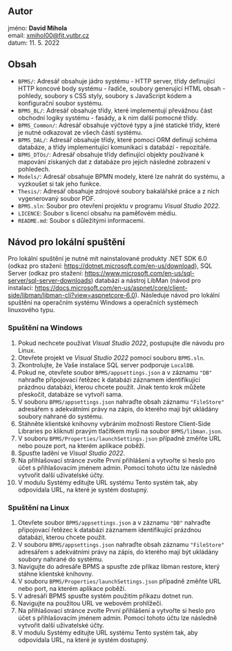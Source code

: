 ## Autor
jméno: **David Mihola** \
email: xmihol00@fit.vutbr.cz \
datum: 11. 5. 2022

## Obsah
* ``BPMS/``: Adresář obsahuje jádro systému - HTTP server, třídy definující HTTP koncové body systému - řadiče, soubory generující HTML obsah - pohledy, soubory s CSS styly, soubory s JavaScript kódem a konfigurační soubor systému.
* ``BPMS_BL/``: Adresář obsahuje třídy, které implementují převážnou část obchodní logiky systému - fasády, a k nim další pomocné třídy.
* ``BPMS_Common/``: Adresář obsahuje výčtové typy a jiné statické třídy, které je nutné odkazovat ze všech částí systému.
* ``BPMS_DAL/``: Adresář obsahuje třídy, které pomocí ORM definují schéma databáze, a třídy implementující komunikaci s databází - repozitáře.
* ``BPMS_DTOs/``: Adresář obsahuje třídy definující objekty používané k mapování získaných dat z databáze pro jejich následné zobrazení v pohledech.
* ``Models/``: Adresář obsahuje BPMN modely, které lze nahrát do systému, a vyzkoušet si tak jeho funkce. 
* ``Thesis/``: Adresář obsahuje zdrojové soubory bakalářské práce a z nich vygenerovaný soubor PDF.
* ``BPMS.sln``: Soubor pro otevření projektu v programu *Visual Studio 2022*.
* ``LICENCE``: Soubor s licencí obsahu na paměťovém médiu.
* ``README.md``: Soubor s důležitými informacemi.

## Návod pro lokální spuštění
Pro lokální spuštění je nutné mít nainstalované produkty .NET SDK 6.0 (odkaz pro stažení: https://dotnet.microsoft.com/en-us/download), SQL Server (odkaz pro stažení: https://www.microsoft.com/en-us/sql-server/sql-server-downloads) databázi a nástroj LibMan (návod pro instalaci: https://docs.microsoft.com/en-us/aspnet/core/client-side/libman/libman-cli?view=aspnetcore-6.0). Následuje návod pro lokální spuštění na operačním systému Windows a operačních systémech linuxového typu.

### Spuštění na Windows
1. Pokud nechcete používat *Visual Studio 2022*, postupujte dle návodu pro Linux.
2. Otevřete projekt ve *Visual Studio 2022* pomocí souboru ``BPMS.sln``.
3. Zkontrolujte, že Vaše instalace SQL server podporuje ``LocalDB``.
4. Pokud ne, otevřete soubor ``BPMS/appsettings.json`` a v záznamu ``"DB"`` nahraďte připojovací řetězec k databázi záznamem identifikující prázdnou databázi, kterou chcete použít. Jinak tento krok můžete přeskočit, databáze se vytvoří sama.
5. V souboru ``BPMS/appsettings.json`` nahraďte obsah záznamu ``"FileStore"`` adresářem s adekvátními právy na zápis, do kterého mají být ukládány soubory nahrané do systému.
6. Stáhněte klientské knihovny vybráním možnosti Restore Client-Side Libraries po kliknutí pravým tlačítkem myši na soubor ``BPMS/libman.json``.
7. V souboru ``BPMS/Properties/launchSettings.json`` případně změňte URL nebo pouze port, na kterém aplikace poběží.
8. Spusťte ladění ve *Visual Studio 2022*.
9. Na přihlašovací stránce zvolte První přihlášení a vytvořte si heslo pro účet s přihlašovacím jménem admin. Pomocí tohoto účtu lze následně vytvořit další uživatelské účty.
10. V modulu Systémy editujte URL systému Tento systém tak, aby odpovídala URL, na které je systém dostupný.

### Spuštění na Linux
1. Otevřete soubor ``BPMS/appsettings.json`` a v záznamu ``"DB"`` nahraďte připojovací řetězec k databázi záznamem identifikující prázdnou databázi, kterou chcete použít.
2. V souboru ``BPMS/appsettings.json`` nahraďte obsah záznamu ``"FileStore"`` adresářem s adekvátními právy na zápis, do kterého mají být ukládány soubory nahrané do systému.
3. Navigujte do adresáře BPMS a spusťte zde příkaz libman restore, který stáhne klientské knihovny.
4. V souboru ``BPMS/Properties/launchSettings.json`` případně změňte URL nebo port, na kterém aplikace poběží.
5. V adresáři BPMS spusťte systém použitím příkazu dotnet run.
6. Navigujte na použitou URL ve webovém prohlížeči.
7. Na přihlašovací stránce zvolte První přihlášení a vytvořte si heslo pro účet s přihlašovacím jménem admin. Pomocí tohoto účtu lze následně vytvořit další uživatelské účty.
8. V modulu Systémy editujte URL systému Tento systém tak, aby odpovídala URL, na které je systém dostupný.
